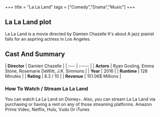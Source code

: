 +++
title = "La La Land"
tags = ["Comedy","Drama","Music"]
+++
## La La Land plot
La La Land is a movie directed by Damien Chazelle It's about A jazz pianist falls for an aspiring actress in Los Angeles.
## Cast And Summary
| **Director**      | Damien Chazelle |
    | :---        |    :----:   |
    |  **Actors** | Ryan Gosling, Emma Stone, Rosemarie DeWitt, J.K. Simmons |
    | **Year**   | 2016    |
    |  **Runtime** | 128 Minutes |
    |  **Rating** | 8.3 / 10 | 
    |  **Revenue** | 151.06$ Millions |
### How To Watch / Stream La La Land
You can watch La La Land on Disney+.
Also, you can stream La La Land via purchasing or having a rent on any of those streaming platforms.
Amazon Prime Video, Netflix, Hulu, Vudu Or iTunes